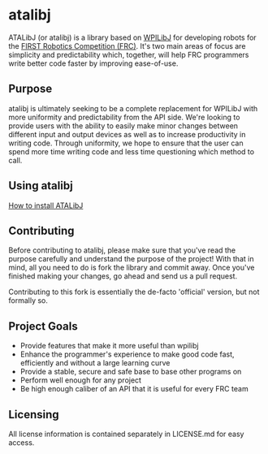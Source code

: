 # atalibj #

ATALibJ (or atalibj) is a library based on [WPILibJ](http://firstforge.wpi.edu/sf/projects/wpilib) for developing robots for the [FIRST Robotics Competition (FRC)](http://www.usfirst.org/). It's two main areas of focus are simplicity and predictability which, together, will help FRC programmers write better code faster by improving ease-of-use.

## Purpose ##

atalibj is ultimately seeking to be a complete replacement for WPILibJ with more uniformity and predictability from the API side. We're looking to provide users with the ability to easily make minor changes between different input and output devices as well as to increase productivity in writing code. Through uniformity, we hope to ensure that the user can spend more time writing code and less time questioning which method to call.

## Using atalibj ##

[How to install ATALibJ](https://github.com/team4334/atalibj/wiki/Home#installing-atalibj)

## Contributing ##

Before contributing to atalibj, please make sure that you've read the purpose carefully and understand the purpose of the project! With that in mind, all you need to do is fork the library and commit away. Once you've finished making your changes, go ahead and send us a pull request. 

Contributing to this fork is essentially the de-facto 'official' version, but not formally so.

## Project Goals ##

* Provide features that make it more useful than wpilibj
* Enhance the programmer's experience to make good code fast, efficiently and without a large learning curve
* Provide a stable, secure and safe base to base other programs on
* Perform well enough for any project
* Be high enough caliber of an API that it is useful for every FRC team

## Licensing ##

All license information is contained separately in LICENSE.md for easy access.
